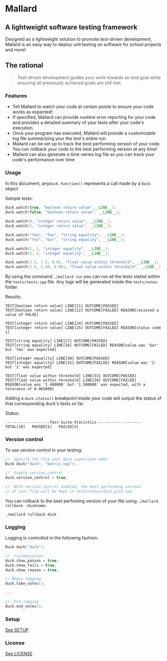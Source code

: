 # Mallard

## A lightweight software testing framework

Designed as a lightweight solution to promote test-driven development, Mallard is an easy way to deploy unit testing on software for school projects and more!

## The rational

> Test-driven development guides your work towards an end goal while ensuring all previously achieved goals are still met

### Features

* Tell Mallard to watch your code at certain points to ensure your code works as expected!
* If specified, Mallard can provide runtime error reporting for your code and provides a detailed summary of your tests after your code's execution.
* Once your program has executed, Mallard will provide a customizable log file summarizing your the test's entire run.
* Mallard can be set up to track the best performing version of your code. You can rollback your code to the best performing version at any time!
* Mallard can also generate a time-series log file so you can track your code's performance over time

### Usage

In this document, any`duck.function()` represents a call made by a `Duck` object

Sample tests:

```cpp
duck.watch(true, "boolean return value",__LINE__);
duck.watch(false, "boolean return value", __LINE__);

duck.watch(0, "integer return value", __LINE__);
duck.watch(1, "integer return value", __LINE__);

duck.watch("foo", "foo", "string equality", __LINE__);
duck.watch("foo", "bar", "string equality", __LINE__);

duck.watch(1, 1, "integer equality", __LINE__);
duck.watch(1, 2, "integer equality", __LINE__);

duck.watch(1.5, 1.5, 0.01, "float value within threshold", __LINE__);
duck.watch(1.5, 1.49, 0.001, "float value within threshold", __LINE__);
```

By using the command `./mallard run` you can run all the tests stated within the `tests/tests.cpp` file. Any logs will be generated inside the `tests/notes` folder.

Results:

```console
TEST[boolean return value] LINE[21] OUTCOME[PASSED]
TEST[boolean return value] LINE[22] OUTCOME[FAILED] REASON[recieved a value of FALSE]

TEST[integer return value] LINE[24] OUTCOME[PASSED]
TEST[integer return value] LINE[25] OUTCOME[FAILED] REASON[status code 1]

TEST[string equality] LINE[27] OUTCOME[PASSED]
TEST[string equality] LINE[28] OUTCOME[FAILED] REASON[value was 'bar' but 'foo' was expected]

TEST[integer equality] LINE[30] OUTCOME[PASSED]
TEST[integer equality] LINE[31] OUTCOME[FAILED] REASON[value was '2' but '1' was expected]

TEST[float value within threshold] LINE[33] OUTCOME[PASSED]
TEST[float value within threshold] LINE[34] OUTCOME[FAILED] REASON[value was '1.490000' but '1.500000' was expected, with a tolerance of 0.001000]
```

Adding a `duck.status()` breakpoint inside your code will output the status of that corresponding duck's tests so far.

Status:

```console
--------------------Test-Suite-Statistics--------------------
TOTAL[10]   PASSED[5]   FAILED[5]
```

### Version control

To use version control in your testing:

```cpp
//  Specify the file your duck supervises when
Duck duck("duck", "matrix.cpp");

//  Enable version control
duck.version_control = true;

//  With version control enabled, the best performing version
// of your file will be kept in tests/notes/duck_pick.cpp
```

You can rollback to the best perfoming version of your file using `./mallard rollback -duckname-`

```console
./mallard rollback duck
```

### Logging

Logging is controlled in the following fashion:

```cpp
Duck duck("duck");

//  Customization
duck.show_passes = true;
duck.show_fails = true;
duck.show_reason = true;

// Begin logging
duck.take_notes();

...

//  End logging
duck.end_notes();
```

### Setup

[See SETUP](docs/SETUP.md)

### License

[See LICENSE](docs/LICENSE.md)
